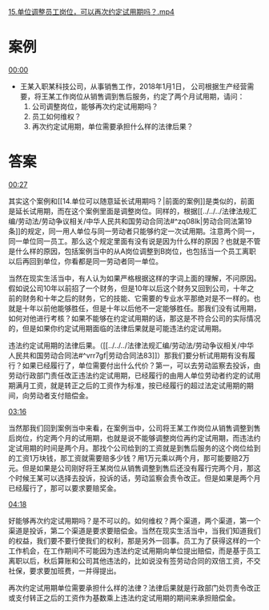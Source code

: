 [15.单位调整员工岗位，可以再次约定试用期吗？.mp4](file:///E:%5C法律实务%5CA314【游本春】【20小时200讲】劳动纠纷维权指南及企业风控管控宝典（200讲劳动合同签订法律风险防范与合规管理）%5C15.单位调整员工岗位，可以再次约定试用期吗？.mp4)
# 案例
[00:00](file:///E:%5C法律实务%5CA314【游本春】【20小时200讲】劳动纠纷维权指南及企业风控管控宝典（200讲劳动合同签订法律风险防范与合规管理）%5C15.单位调整员工岗位，可以再次约定试用期吗？.mp4#t=00:00)

- 王某入职某科技公司，从事销售工作，2018年1月1日，     公司根据生产经营需要，将王某工作岗位从销售调到售后服务，约定了两个月试用期，请问：
	1. 公司调整岗位，能够再次约定试用期吗？
	2. 员工如何维权？
	3. 再次约定试用期，单位需要承担什么样的法律后果？
# 答案
[00:27](file:///E:/%5C%E6%B3%95%E5%BE%8B%E5%AE%9E%E5%8A%A1%5CA314%E3%80%90%E6%B8%B8%E6%9C%AC%E6%98%A5%E3%80%91%E3%80%9020%E5%B0%8F%E6%97%B6200%E8%AE%B2%E3%80%91%E5%8A%B3%E5%8A%A8%E7%BA%A0%E7%BA%B7%E7%BB%B4%E6%9D%83%E6%8C%87%E5%8D%97%E5%8F%8A%E4%BC%81%E4%B8%9A%E9%A3%8E%E6%8E%A7%E7%AE%A1%E6%8E%A7%E5%AE%9D%E5%85%B8%EF%BC%88200%E8%AE%B2%E5%8A%B3%E5%8A%A8%E5%90%88%E5%90%8C%E7%AD%BE%E8%AE%A2%E6%B3%95%E5%BE%8B%E9%A3%8E%E9%99%A9%E9%98%B2%E8%8C%83%E4%B8%8E%E5%90%88%E8%A7%84%E7%AE%A1%E7%90%86%EF%BC%89%5C15.%E5%8D%95%E4%BD%8D%E8%B0%83%E6%95%B4%E5%91%98%E5%B7%A5%E5%B2%97%E4%BD%8D%EF%BC%8C%E5%8F%AF%E4%BB%A5%E5%86%8D%E6%AC%A1%E7%BA%A6%E5%AE%9A%E8%AF%95%E7%94%A8%E6%9C%9F%E5%90%97%EF%BC%9F.mp4#t=27.179319)

其实这个案例和[[14.单位可以随意延长试用期吗？|前面的案例]]是类似的，前面是延长试用期，而在这个案例里面是调整岗位。同样的，根据[[../../../法律法规汇编/劳动法/劳动争议相关/中华人民共和国劳动合同法#^zq08lk|劳动合同法第19条]]的规定，同一用人单位与同一劳动者只能够约定一次试用期。注意两个同一，同一单位同一员工。那么这个规定里面有没有说是因为什么样的原因？也就是不管是什么样的原因，包括案例当中的从A岗位调整到B岗位，也包括当一个员工离职以后再回到单位，你看都是同一劳动者同一单位。

当然在现实生活当中，有人认为如果严格根据这样的字词上面的理解，不问原因。假如说公司10年以前招了一个财务，但是10年以后这个财务又回到公司，十年之前的财务和十年之后的财务，它的技能、它需要的专业水平那绝对是不一样的。也就是十年以前他能够胜任，但是十年以后他不一定能够胜任。那我们没有试用期，如何对他进行考核？如果不能够在约定试用期的话，那这是不符合公司的实际情况的，但是如果你约定试用期面临的法律后果就是可能违法约定试用期。

违法约定试用期的法律后果。（[[../../../法律法规汇编/劳动法/劳动争议相关/中华人民共和国劳动合同法#^vrr7gf|劳动合同法83]]）那我们要分析试用期有没有履行？如果已经履行了，单位需要付出什么代价？第一，可以去劳动监察去投诉，由劳动行政部门责任改正违法约定试用期，已经履行的由用人单位劳动者约定的试用期满月工资，就是转正之后的工资作为标准，按已经履行的超过法定试用期的期间，向劳动者支付赔偿金。

[03:16](file:///E:%5C法律实务%5CA314【游本春】【20小时200讲】劳动纠纷维权指南及企业风控管控宝典（200讲劳动合同签订法律风险防范与合规管理）%5C15.单位调整员工岗位，可以再次约定试用期吗？.mp4#t=03:16)

当然那我们回到案例当中来看，在案例当中，公司将王某工作岗位从销售调整到售后岗位，约定两个月的试用期，也就是说不能够调整岗位再约定试用期，而违法约定试用期的时间是两个月。那找个公司给到的工资就是到售后服务的这个岗位给到的工资1万块钱，那工资就需要赔多少钱？用1万元乘以两个月，那可能要赔2万元。但是如果是公司刚好将王某岗位从销售调整到售后还没有履行完两个月，那这个时候王某可以选择去投诉，投诉的话，劳动监察会责令改正。但是如果是两个月已经履行了，那可以要求要赔奖金。

[04:18](file:///E:%5C法律实务%5CA314【游本春】【20小时200讲】劳动纠纷维权指南及企业风控管控宝典（200讲劳动合同签订法律风险防范与合规管理）%5C15.单位调整员工岗位，可以再次约定试用期吗？.mp4#t=04:18)

好能够再次约定试用期吗？是不可以的。如何维权？两个渠道，两个渠道，第一个渠道是投诉，第二个渠道是要求要赔偿金。当然在现实生活当中，当我们知道我们的权益，我们要不要行使我们的权利，那是另外一回事。员工为了获得这样的一个工作机会，在工作期间不可能因为违法约定试用期向单位提出赔偿，而是基于员工离职以后，秋后算账和公司其他违法的，比如说没有签劳动合同的双倍工资，不交社保，要求要加班费，一并得提出。

再次约定试用期单位需要承担什么样的法律？法律后果就是行政部门处罚责令改正或支付转正之后的工资作为基数乘上违法约定试用期的期间来承担赔偿金。